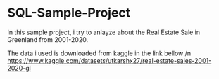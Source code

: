 # SQL-Sample-Project
In this sample project, i try to anlayze about the Real Estate Sale in Greenland from 2001-2020.

The data i used is downloaded from kaggle in the link bellow
/n https://www.kaggle.com/datasets/utkarshx27/real-estate-sales-2001-2020-gl
